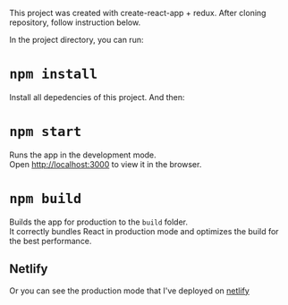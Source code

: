 This project was created with create-react-app + redux. After cloning repository, follow instruction below.

In the project directory, you can run:

# `npm install`

Install all depedencies of this project. And then:

# `npm start`

Runs the app in the development mode.<br />
Open [http://localhost:3000](http://localhost:3000) to view it in the browser.

# `npm build`

Builds the app for production to the `build` folder.<br />
It correctly bundles React in production mode and optimizes the build for the best performance.

## Netlify

Or you can see the production mode that I've deployed on [netlify](https://mobile-ecommerce-ilham.netlify.com)
